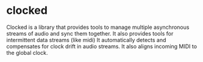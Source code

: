 # clocked

Clocked is a library that provides tools to manage multiple asynchronous streams of audio and sync them together. It also provides tools for intermittent data streams (like midi) It automatically detects and compensates for clock drift in audio streams. It also aligns incoming MIDI to the global clock.
